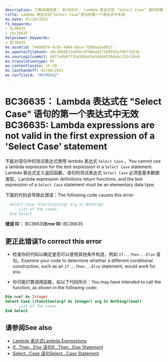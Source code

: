 ```yaml
---
description: 了解详细信息： BC36635： Lambda 表达式在 "Select Case" 语句的第一个表达式中无效
title: Lambda 表达式在“Select Case”语句的第一个表达式中无效
ms.date: 07/20/2015
f1_keywords:
- bc36635
- vbc36635
helpviewer_keywords:
- BC36635
ms.assetid: 74609979-9c03-4864-bbce-f588aa2e0917
ms.openlocfilehash: e0c388db7164f6c9f99ba917109593a796f7b23b
ms.sourcegitcommit: ddf7edb67715a5b9a45e3dd44536dabc153c1de0
ms.translationtype: MT
ms.contentlocale: zh-CN
ms.lasthandoff: 02/06/2021
ms.locfileid: "99795932"
---
```

# <a name="bc36635-lambda-expressions-are-not-valid-in-the-first-expression-of-a-select-case-statement"></a><span data-ttu-id="47070-103">BC36635： Lambda 表达式在 "Select Case" 语句的第一个表达式中无效</span><span class="sxs-lookup"><span data-stu-id="47070-103">BC36635: Lambda expressions are not valid in the first expression of a 'Select Case' statement</span></span>

<span data-ttu-id="47070-104">不能对语句中的测试表达式使用 lambda 表达式 `Select Case` 。</span><span class="sxs-lookup"><span data-stu-id="47070-104">You cannot use a lambda expression for the test expression in a `Select Case` statement.</span></span> <span data-ttu-id="47070-105">Lambda 表达式定义返回函数，语句的测试表达式 `Select Case` 必须是基本数据类型。</span><span class="sxs-lookup"><span data-stu-id="47070-105">Lambda expression definitions return functions, and the test expression of a `Select Case` statement must be an elementary data type.</span></span>

 <span data-ttu-id="47070-106">下面的代码会导致此错误：</span><span class="sxs-lookup"><span data-stu-id="47070-106">The following code causes this error:</span></span>

```vb
' Select Case (Function(arg) arg Is Nothing)
    ' List of the cases.
' End Select
```

 <span data-ttu-id="47070-107">**错误 ID：** BC36635</span><span class="sxs-lookup"><span data-stu-id="47070-107">**Error ID:** BC36635</span></span>

## <a name="to-correct-this-error"></a><span data-ttu-id="47070-108">更正此错误</span><span class="sxs-lookup"><span data-stu-id="47070-108">To correct this error</span></span>

- <span data-ttu-id="47070-109">检查你的代码以确定是否可以使用其他条件构造，例如 `If...Then...Else` 语句。</span><span class="sxs-lookup"><span data-stu-id="47070-109">Examine your code to determine whether a different conditional construction, such as an `If...Then...Else` statement, would work for you.</span></span>

- <span data-ttu-id="47070-110">你可能打算调用函数，如以下代码所示：</span><span class="sxs-lookup"><span data-stu-id="47070-110">You may have intended to call the function, as shown in the following code:</span></span>

```vb
Dim num? As Integer
Select Case ((Function(arg? As Integer) arg Is Nothing)(num))
    ' List of the cases
End Select
```

## <a name="see-also"></a><span data-ttu-id="47070-111">请参阅</span><span class="sxs-lookup"><span data-stu-id="47070-111">See also</span></span>

- [<span data-ttu-id="47070-112">Lambda 表达式</span><span class="sxs-lookup"><span data-stu-id="47070-112">Lambda Expressions</span></span>](../../programming-guide/language-features/procedures/lambda-expressions.md)
- [<span data-ttu-id="47070-113">If...Then...Else 语句</span><span class="sxs-lookup"><span data-stu-id="47070-113">If...Then...Else Statement</span></span>](../statements/if-then-else-statement.md)
- [<span data-ttu-id="47070-114">Select...Case 语句</span><span class="sxs-lookup"><span data-stu-id="47070-114">Select...Case Statement</span></span>](../statements/select-case-statement.md)
